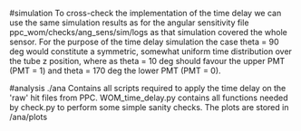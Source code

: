 #simulation
To cross-check the implementation of the time delay we can use the same simulation results as for the angular sensitivity file ppc_wom/checks/ang_sens/sim/logs as that simulation covered the whole sensor. 
For the purpose of the time delay simulation the case theta = 90 deg would constitute a symmetric, somewhat uniform time distribution over the tube z position, where as theta = 10 deg should favour the upper 
PMT (PMT = 1) and theta = 170 deg the lower PMT (PMT = 0).

#analysis ./ana
Contains all scripts required to apply the time delay on the 'raw' hit files from PPC. WOM_time_delay.py contains all functions needed by check.py to perform some simple sanity checks. The plots are stored in 
/ana/plots
